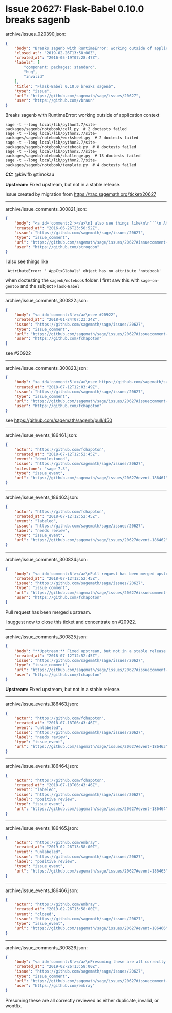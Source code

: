 # Issue 20627: Flask-Babel 0.10.0 breaks sagenb

archive/issues_020390.json:
```json
{
    "body": "Breaks sagenb with RuntimeError: working outside of application context\n\n```\nsage -t --long local/lib/python2.7/site-packages/sagenb/notebook/cell.py  # 2 doctests failed\nsage -t --long local/lib/python2.7/site-packages/sagenb/notebook/worksheet.py  # 2 doctests failed\nsage -t --long local/lib/python2.7/site-packages/sagenb/notebook/notebook.py  # 8 doctests failed\nsage -t --long local/lib/python2.7/site-packages/sagenb/notebook/challenge.py  # 13 doctests failed\nsage -t --long local/lib/python2.7/site-packages/sagenb/notebook/template.py  # 4 doctests failed\n```\n\n**CC:**  @kiwifb @timokau\n\n**Upstream:** Fixed upstream, but not in a stable release.\n\nIssue created by migration from https://trac.sagemath.org/ticket/20627\n\n",
    "closed_at": "2019-02-26T13:58:00Z",
    "created_at": "2016-05-19T07:28:47Z",
    "labels": [
        "component: packages: standard",
        "bug",
        "invalid"
    ],
    "title": "Flask-Babel 0.10.0 breaks sagenb",
    "type": "issue",
    "url": "https://github.com/sagemath/sage/issues/20627",
    "user": "https://github.com/vbraun"
}
```
Breaks sagenb with RuntimeError: working outside of application context

```
sage -t --long local/lib/python2.7/site-packages/sagenb/notebook/cell.py  # 2 doctests failed
sage -t --long local/lib/python2.7/site-packages/sagenb/notebook/worksheet.py  # 2 doctests failed
sage -t --long local/lib/python2.7/site-packages/sagenb/notebook/notebook.py  # 8 doctests failed
sage -t --long local/lib/python2.7/site-packages/sagenb/notebook/challenge.py  # 13 doctests failed
sage -t --long local/lib/python2.7/site-packages/sagenb/notebook/template.py  # 4 doctests failed
```

**CC:**  @kiwifb @timokau

**Upstream:** Fixed upstream, but not in a stable release.

Issue created by migration from https://trac.sagemath.org/ticket/20627





---

archive/issue_comments_300821.json:
```json
{
    "body": "<a id='comment:2'></a>\nI also see things like\n\n```\n AttributeError: '_AppCtxGlobals' object has no attribute 'notebook'\n```\nwhen doctesting the `sagenb/notebook` folder. I first saw this with `sage-on-gentoo` and the subject `Flask-Babel`",
    "created_at": "2016-06-26T23:50:52Z",
    "issue": "https://github.com/sagemath/sage/issues/20627",
    "type": "issue_comment",
    "url": "https://github.com/sagemath/sage/issues/20627#issuecomment-300821",
    "user": "https://github.com/strogdon"
}
```

<a id='comment:2'></a>
I also see things like

```
 AttributeError: '_AppCtxGlobals' object has no attribute 'notebook'
```
when doctesting the `sagenb/notebook` folder. I first saw this with `sage-on-gentoo` and the subject `Flask-Babel`



---

archive/issue_comments_300822.json:
```json
{
    "body": "<a id='comment:3'></a>\nsee #20922",
    "created_at": "2018-01-24T07:23:24Z",
    "issue": "https://github.com/sagemath/sage/issues/20627",
    "type": "issue_comment",
    "url": "https://github.com/sagemath/sage/issues/20627#issuecomment-300822",
    "user": "https://github.com/fchapoton"
}
```

<a id='comment:3'></a>
see #20922



---

archive/issue_comments_300823.json:
```json
{
    "body": "<a id='comment:5'></a>\nsee https://github.com/sagemath/sagenb/pull/450",
    "created_at": "2018-07-12T12:03:49Z",
    "issue": "https://github.com/sagemath/sage/issues/20627",
    "type": "issue_comment",
    "url": "https://github.com/sagemath/sage/issues/20627#issuecomment-300823",
    "user": "https://github.com/fchapoton"
}
```

<a id='comment:5'></a>
see https://github.com/sagemath/sagenb/pull/450



---

archive/issue_events_186461.json:
```json
{
    "actor": "https://github.com/fchapoton",
    "created_at": "2018-07-12T12:52:45Z",
    "event": "demilestoned",
    "issue": "https://github.com/sagemath/sage/issues/20627",
    "milestone": "sage-7.3",
    "type": "issue_event",
    "url": "https://github.com/sagemath/sage/issues/20627#event-186461"
}
```



---

archive/issue_events_186462.json:
```json
{
    "actor": "https://github.com/fchapoton",
    "created_at": "2018-07-12T12:52:45Z",
    "event": "labeled",
    "issue": "https://github.com/sagemath/sage/issues/20627",
    "label": "needs review",
    "type": "issue_event",
    "url": "https://github.com/sagemath/sage/issues/20627#event-186462"
}
```



---

archive/issue_comments_300824.json:
```json
{
    "body": "<a id='comment:6'></a>\nPull request has been merged upstream.\n\nI suggest now to close this ticket and concentrate on #20922.",
    "created_at": "2018-07-12T12:52:45Z",
    "issue": "https://github.com/sagemath/sage/issues/20627",
    "type": "issue_comment",
    "url": "https://github.com/sagemath/sage/issues/20627#issuecomment-300824",
    "user": "https://github.com/fchapoton"
}
```

<a id='comment:6'></a>
Pull request has been merged upstream.

I suggest now to close this ticket and concentrate on #20922.



---

archive/issue_comments_300825.json:
```json
{
    "body": "**Upstream:** Fixed upstream, but not in a stable release.",
    "created_at": "2018-07-12T12:52:45Z",
    "issue": "https://github.com/sagemath/sage/issues/20627",
    "type": "issue_comment",
    "url": "https://github.com/sagemath/sage/issues/20627#issuecomment-300825",
    "user": "https://github.com/fchapoton"
}
```

**Upstream:** Fixed upstream, but not in a stable release.



---

archive/issue_events_186463.json:
```json
{
    "actor": "https://github.com/fchapoton",
    "created_at": "2018-07-18T06:43:46Z",
    "event": "unlabeled",
    "issue": "https://github.com/sagemath/sage/issues/20627",
    "label": "needs review",
    "type": "issue_event",
    "url": "https://github.com/sagemath/sage/issues/20627#event-186463"
}
```



---

archive/issue_events_186464.json:
```json
{
    "actor": "https://github.com/fchapoton",
    "created_at": "2018-07-18T06:43:46Z",
    "event": "labeled",
    "issue": "https://github.com/sagemath/sage/issues/20627",
    "label": "positive review",
    "type": "issue_event",
    "url": "https://github.com/sagemath/sage/issues/20627#event-186464"
}
```



---

archive/issue_events_186465.json:
```json
{
    "actor": "https://github.com/embray",
    "created_at": "2019-02-26T13:58:00Z",
    "event": "unlabeled",
    "issue": "https://github.com/sagemath/sage/issues/20627",
    "label": "positive review",
    "type": "issue_event",
    "url": "https://github.com/sagemath/sage/issues/20627#event-186465"
}
```



---

archive/issue_events_186466.json:
```json
{
    "actor": "https://github.com/embray",
    "created_at": "2019-02-26T13:58:00Z",
    "event": "closed",
    "issue": "https://github.com/sagemath/sage/issues/20627",
    "type": "issue_event",
    "url": "https://github.com/sagemath/sage/issues/20627#event-186466"
}
```



---

archive/issue_comments_300826.json:
```json
{
    "body": "<a id='comment:8'></a>\nPresuming these are all correctly reviewed as either duplicate, invalid, or wontfix.",
    "created_at": "2019-02-26T13:58:00Z",
    "issue": "https://github.com/sagemath/sage/issues/20627",
    "type": "issue_comment",
    "url": "https://github.com/sagemath/sage/issues/20627#issuecomment-300826",
    "user": "https://github.com/embray"
}
```

<a id='comment:8'></a>
Presuming these are all correctly reviewed as either duplicate, invalid, or wontfix.
